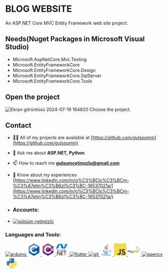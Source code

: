 # BLOG WEBSITE
An ASP.NET Core MVC Entity Framework web site project.
## Needs(Nuget Packages in Microsoft Visual Studio)
- Microsoft.AspNetCore.Mvc.Testing
- Microsoft.EntityFrameworkCore
- Microsoft.EntityFrameworkCore.Design
- Microsoft.EntityFrameworkCore.SqlServer
- Microsoft.EntityFrameworkCore.Tools

## Open the project
![Ekran görüntüsü 2024-07-19 164820](https://github.com/user-attachments/assets/ff91c7d9-9c01-4542-8dec-04fb6a4535c1)
Choose the project.


## Contact
- 👨‍💻 All of my projects are available at [https://github.com/gulssumm](https://github.com/gulssumm)

- 💬 Ask me about **ASP.NET, Python**

- 📫 How to reach me **gulsumcetinozlu@gmail.com**

- 📄 Know about my experiences [https://www.linkedin.com/in/g%C3%BCls%C3%BCm-%C3%A7etin%C3%B6zl%C3%BC-16537021a/](https://www.linkedin.com/in/g%C3%BCls%C3%BCm-%C3%A7etin%C3%B6zl%C3%BC-16537021a/)
  
- <h3 align="left">Accounts:</h3>
- <a href="https://linkedin.com/in/gülsüm çeti̇nözlü" target="blank"><img align="center" src="https://raw.githubusercontent.com/rahuldkjain/github-profile-readme-generator/master/src/images/icons/Social/linked-in-alt.svg" alt="gülsüm çeti̇nözlü" height="30" width="40" /></a>


<h3 align="left">Languages and Tools:</h3>
<p align="left"> <a href="https://www.arduino.cc/" target="_blank" rel="noreferrer"> <img src="https://cdn.worldvectorlogo.com/logos/arduino-1.svg" alt="arduino" width="40" height="40"/> </a> <a href="https://www.cprogramming.com/" target="_blank" rel="noreferrer"> <img src="https://raw.githubusercontent.com/devicons/devicon/master/icons/c/c-original.svg" alt="c" width="40" height="40"/> </a> <a href="https://www.w3schools.com/cs/" target="_blank" rel="noreferrer"> <img src="https://raw.githubusercontent.com/devicons/devicon/master/icons/csharp/csharp-original.svg" alt="csharp" width="40" height="40"/> </a> <a href="https://dotnet.microsoft.com/" target="_blank" rel="noreferrer"> <img src="https://raw.githubusercontent.com/devicons/devicon/master/icons/dot-net/dot-net-original-wordmark.svg" alt="dotnet" width="40" height="40"/> </a> <a href="https://flutter.dev" target="_blank" rel="noreferrer"> <img src="https://www.vectorlogo.zone/logos/flutterio/flutterio-icon.svg" alt="flutter" width="40" height="40"/> </a> <a href="https://git-scm.com/" target="_blank" rel="noreferrer"> <img src="https://www.vectorlogo.zone/logos/git-scm/git-scm-icon.svg" alt="git" width="40" height="40"/> </a> <a href="https://www.java.com" target="_blank" rel="noreferrer"> <img src="https://raw.githubusercontent.com/devicons/devicon/master/icons/java/java-original.svg" alt="java" width="40" height="40"/> </a> <a href="https://developer.mozilla.org/en-US/docs/Web/JavaScript" target="_blank" rel="noreferrer"> <img src="https://raw.githubusercontent.com/devicons/devicon/master/icons/javascript/javascript-original.svg" alt="javascript" width="40" height="40"/> </a> <a href="https://www.mysql.com/" target="_blank" rel="noreferrer"> <img src="https://raw.githubusercontent.com/devicons/devicon/master/icons/mysql/mysql-original-wordmark.svg" alt="mysql" width="40" height="40"/> </a> <a href="https://opencv.org/" target="_blank" rel="noreferrer"> <img src="https://www.vectorlogo.zone/logos/opencv/opencv-icon.svg" alt="opencv" width="40" height="40"/> </a> <a href="https://www.python.org" target="_blank" rel="noreferrer"> <img src="https://raw.githubusercontent.com/devicons/devicon/master/icons/python/python-original.svg" alt="python" width="40" height="40"/> </a> </p>
